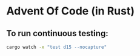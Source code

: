 # Advent Of Code (in Rust)

## To run continuous testing:
```sh
cargo watch -x "test d15 --nocapture"

```
